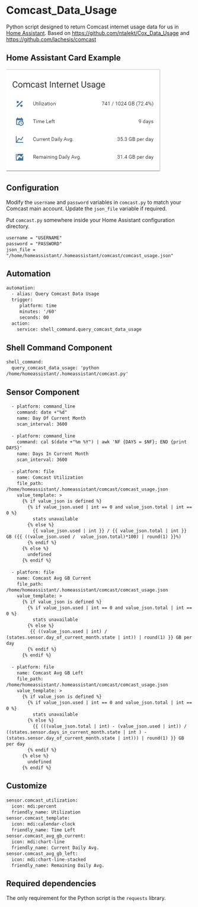 # Comcast_Data_Usage
Python script designed to return Comcast internet usage data for us in [Home Assistant](https://www.home-assistant.io).  Based on https://github.com/ntalekt/Cox_Data_Usage and https://github.com/lachesis/comcast

## Home Assistant Card Example

![Alt text](/img/Card.PNG?raw=true)

## Configuration

Modify the `username` and `password` variables in `comcast.py` to match your Comcast main account. Update the `json_file` variable if required.

Put `comcast.py` somewhere inside your Home Assistant configuration directory.

```
username = "USERNAME"
password = "PASSWORD"
json_file = "/home/homeassistant/.homeassistant/comcast/comcast_usage.json"
```

## Automation

```
automation:
  - alias: Query Comcast Data Usage
  trigger:
     platform: time
     minutes: '/60'
     seconds: 00
  action: 
    service: shell_command.query_comcast_data_usage
```

## Shell Command Component

```
shell_command:
  query_comcast_data_usage: 'python /home/homeassistant/.homeassistant/comcast.py'
```

## Sensor Component

```
  - platform: command_line
    command: date +"%d"
    name: Day Of Current Month
    scan_interval: 3600

  - platform: command_line
    command: cal $(date +"%m %Y") | awk 'NF {DAYS = $NF}; END {print DAYS}'
    name: Days In Current Month
    scan_interval: 3600
    
  - platform: file
    name: Comcast Utilization
    file_path: /home/homeassistant/.homeassistant/comcast/comcast_usage.json
    value_template: >
      {% if value_json is defined %}
        {% if value_json.used | int == 0 and value_json.total | int == 0 %}
          stats unavailable
        {% else %}
          {{ value_json.used | int }} / {{ value_json.total | int }} GB ({{ ((value_json.used /  value_json.total)*100) | round(1) }}%) 
        {% endif %}
      {% else %}
        undefined
      {% endif %}

  - platform: file
    name: Comcast Avg GB Current
    file_path: /home/homeassistant/.homeassistant/comcast/comcast_usage.json
    value_template: >
      {% if value_json is defined %}
        {% if value_json.used | int == 0 and value_json.total | int == 0 %}
          stats unavailable
        {% else %}
         {{ ((value_json.used | int) / (states.sensor.day_of_current_month.state | int)) | round(1) }} GB per day
        {% endif %}
      {% endif %}

  - platform: file
    name: Comcast Avg GB Left
    file_path: /home/homeassistant/.homeassistant/comcast/comcast_usage.json
    value_template: >
      {% if value_json is defined %}
        {% if value_json.used | int == 0 and value_json.total | int == 0 %}
          stats unavailable
        {% else %}
          {{ (((value_json.total | int) - (value_json.used | int)) / ((states.sensor.days_in_current_month.state | int ) - (states.sensor.day_of_current_month.state | int))) | round(1) }} GB per day
        {% endif %}
      {% else %}
        undefined
      {% endif %}

```

## Customize
```
sensor.comcast_utilization:
  icon: mdi:percent
  friendly_name: Utilization
sensor.comcast_template:
  icon: mdi:calendar-clock
  friendly_name: Time Left
sensor.comcast_avg_gb_current:
  icon: mdi:chart-line
  friendly_name: Current Daily Avg.
sensor.comcast_avg_gb_left:
  icon: mdi:chart-line-stacked
  friendly_name: Remaining Daily Avg.
```
## Required dependencies
The only requirement for the Python script is the `requests` library.
